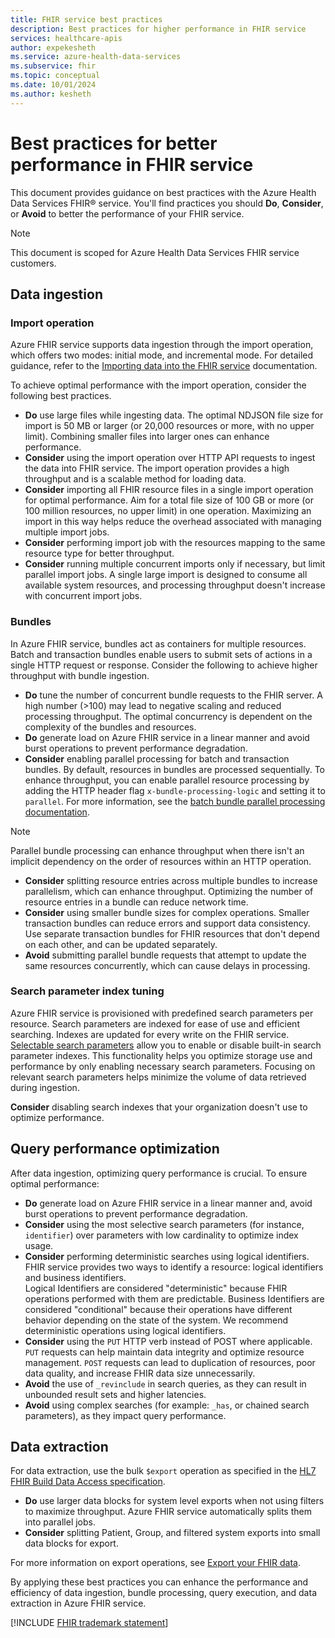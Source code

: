 ```yaml
---
title: FHIR service best practices
description: Best practices for higher performance in FHIR service
services: healthcare-apis
author: expekesheth
ms.service: azure-health-data-services
ms.subservice: fhir
ms.topic: conceptual
ms.date: 10/01/2024
ms.author: kesheth
---
```


# Best practices for better performance in FHIR service

This document provides guidance on best practices with the Azure Health Data Services FHIR&reg; service. You'll find practices you should **Do**, **Consider**, or **Avoid** to better the performance of your FHIR service.

> [!NOTE]
> This document is scoped for Azure Health Data Services FHIR service customers.

## Data ingestion

### Import operation

Azure FHIR service supports data ingestion through the import operation, which offers two modes: initial mode, and incremental mode. For detailed guidance, refer to the [Importing data into the FHIR service](import-data.md) documentation.

To achieve optimal performance with the import operation, consider the following best practices.

* **Do** use large files while ingesting data. The optimal NDJSON file size for import is 50 MB or larger (or 20,000 resources or more, with no upper limit). Combining smaller files into larger ones can enhance performance.
* **Consider** using the import operation over HTTP API requests to ingest the data into FHIR service. The import operation provides a high throughput and is a scalable method for loading data.
* **Consider** importing all FHIR resource files in a single import operation for optimal performance. Aim for a total file size of 100 GB or more (or 100 million resources, no upper limit) in one operation. Maximizing an import in this way helps reduce the overhead associated with managing multiple import jobs.
* **Consider** performing import job with the resources mapping to the same resource type for better throughput.
* **Consider** running multiple concurrent imports only if necessary, but limit parallel import jobs. A single large import is designed to consume all available system resources, and processing throughput doesn't increase with concurrent import jobs.

### Bundles

In Azure FHIR service, bundles act as containers for multiple resources. Batch and transaction bundles enable users to submit sets of actions in a single HTTP request or response. Consider the following to achieve higher throughput with bundle ingestion.

* **Do** tune the number of concurrent bundle requests to the FHIR server. A high number (>100) may lead to negative scaling and reduced processing throughput. The optimal concurrency is dependent on the complexity of the bundles and resources.
* **Do** generate load on Azure FHIR service in a linear manner and avoid burst operations to prevent performance degradation.
* **Consider** enabling parallel processing for batch and transaction bundles. By default, resources in bundles are processed sequentially. To enhance throughput, you can enable parallel resource processing by adding the HTTP header flag `x-bundle-processing-logic` and setting it to `parallel`. For more information, see the [batch bundle parallel processing documentation](rest-api-capabilities.md#bundle-parallel-processing).

> [!NOTE]
> Parallel bundle processing can enhance throughput when there isn't an implicit dependency on the order of resources within an HTTP operation.

* **Consider** splitting resource entries across multiple bundles to increase parallelism, which can enhance throughput. Optimizing the number of resource entries in a bundle can reduce network time.
* **Consider** using smaller bundle sizes for complex operations. Smaller transaction bundles can reduce errors and support data consistency. Use separate transaction bundles for FHIR resources that don't depend on each other, and can be updated separately.
* **Avoid** submitting parallel bundle requests that attempt to update the same resources concurrently, which can cause delays in processing.

### Search parameter index tuning

Azure FHIR service is provisioned with predefined search parameters per resource. Search parameters are indexed for ease of use and efficient searching. Indexes are updated for every write on the FHIR service. [Selectable search parameters](selectable-search-parameters.md) allow you to enable or disable built-in search parameter indexes. This functionality helps you optimize storage use and performance by only enabling necessary search parameters. Focusing on relevant search parameters helps minimize the volume of data retrieved during ingestion.

**Consider** disabling search indexes that your organization doesn't use to optimize performance.

## Query performance optimization

After data ingestion, optimizing query performance is crucial. To ensure optimal performance:

* **Do** generate load on Azure FHIR service in a linear manner and, avoid burst operations to prevent performance degradation.
* **Consider** using the most selective search parameters (for instance, `identifier`) over parameters with low cardinality to optimize index usage.
* **Consider** performing deterministic searches using logical identifiers. FHIR service provides two ways to identify a resource: logical identifiers and business identifiers.<br>
Logical Identifiers are considered "deterministic" because FHIR operations performed with them are predictable. Business Identifiers are considered "conditional" because their operations have different behavior depending on the state of the system. We recommend deterministic operations using logical identifiers.
* **Consider** using the `PUT` HTTP verb instead of POST where applicable. `PUT` requests can help maintain data integrity and optimize resource management. `POST` requests can lead to duplication of resources, poor data quality, and increase FHIR data size unnecessarily.
* **Avoid** the use of `_revinclude` in search queries, as they can result in unbounded result sets and higher latencies.
* **Avoid** using complex searches (for example: `_has`, or chained search parameters), as they impact query performance.

## Data extraction

For data extraction, use the bulk `$export` operation as specified in the [HL7 FHIR Build Data Access specification](https://www.hl7.org/fhir/uv/bulkdata/).
* **Do** use larger data blocks for system level exports when not using filters to maximize throughput. Azure FHIR service automatically splits them into parallel jobs.
* **Consider** splitting Patient, Group, and filtered system exports into small data blocks for export.

For more information on export operations, see [Export your FHIR data](export-data.md).

By applying these best practices you can enhance the performance and efficiency of data ingestion, bundle processing, query execution, and data extraction in Azure FHIR service.

[!INCLUDE [FHIR trademark statement](../includes/healthcare-apis-fhir-trademark.md)]
